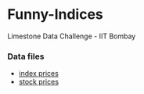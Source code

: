 # Funny-Indices

Limestone Data Challenge - IIT Bombay

### Data files

- [index prices](https://hrcdn.net/s3_pub/istreet-assets/zr4e83QS7wuUE_0aAFOEVg/data_challenge_index_prices.csv)
- [stock prices](https://hrcdn.net/s3_pub/istreet-assets/LCKLs25NDFKItkntyXJmIg/data_challenge_stock_prices.csv)

